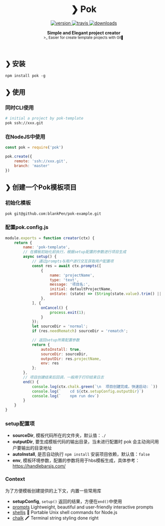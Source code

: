 
<h1 align="center">❯ Pok</h1>

<p align="center">
  <a href="https://npmjs.org/package/pok">
    <img src="https://img.shields.io/npm/v/pok.svg" alt="version" />
  </a>
  <a href="https://travis-ci.org/terkelg/pok">
    <img src="https://img.shields.io/travis/terkelg/pok.svg" alt="travis" />
  </a>
  <a href="https://npmjs.org/package/pok">
    <img src="https://img.shields.io/npm/dm/pok.svg" alt="downloads" />
  </a>
</p>

<p align="center">
  <b>Simple and Elegant project creator</b><br />
  <sub>>_ Easier for create template projects with Git▌</sub>
</p>

<br />

<!-- * **Simple**: prompts has [no big dependencies](http://npm.anvaka.com/#/view/2d/prompts) nor is it broken into a [dozen](http://npm.anvaka.com/#/view/2d/inquirer) tiny modules that only work well together.
* **User friendly**: prompt uses layout and colors to create beautiful cli interfaces.
* **Promised**: uses promises and `async`/`await`. No callback hell.
* **Flexible**: all prompts are independent and can be used on their own.
* **Testable**: provides a way to submit answers programmatically.
* **Unified**: consistent experience across all [prompts](#-types). -->

## ❯ 安装
```
npm install pok -g
```


## ❯ 使用
### 同时CLI使用
```bash
# initial a project by pok-template
pok ssh://xxx.git
```
### 在NodeJS中使用
```js
const pok = require('pok')

pok.create({
    remote: 'ssh://xxx.git',
    branch: 'master'
})
```

## ❯ 创建一个Pok模板项目
### 初始化模板
```bash
pok git@github.com:blankPen/pok-example.git
```

### 配置pok.config.js
```js
module.exports = function creator(ctx) {
    return {
        name: 'pok-template',
        // 在模板初始化前执行，根据setup配置的参数进行项目生成
        async setup() {
            // 通过prompts与用户进行交互获取用户配置项
            const res = await ctx.prompts([
                {
                    name: 'projectName',
                    type: 'text',
                    message: '项目名:',
                    initial: defaultProjectName,
                    onState: (state) => (String(state.value).trim() || defaultProjectName)
                },
            ], {
                onCancel() {
                    process.exit(1);
                }
            });
            let sourceDir = 'normal';
            if (res.needRematch) sourceDir = 'rematch';

            // 返回setup所需配置参数
            return {
                autoInstall: true,
                sourceDir: sourceDir,
                outputDir: res.projectName,
                env: res
            };
        },
        // 项目创建结束后回调，一般用于打印结束日志
        end() {
            console.log(ctx.chalk.green(`\n  项目创建完成，快速启动: `))
            console.log(`    cd ${ctx.setupConfig.outputDir}`)
            console.log(`    npm run dev`)
        }
    }
}
```

### setup配置项
- **sourceDir**, 模板代码所在的文件夹，默认值：`./`
- **outputDir**, 要生成模板代码的输出目录，当未进行配置时 pok 会主动询问用户要输出的目录地址
- **autoInstall**, 是否自动执行 `npm install` 安装项目依赖，默认值：`false`
- **env**, 模板环境参数，配置的参数将用于hbs模板生成，具体参考：https://handlebarsjs.com/

### Context
为了方便模板创建提供的上下文，内置一些常用库
- **setupConfig**, `setup()` 返回的结果，方便在`end()`中使用
- [prompts](https://github.com/terkelg/prompts#readme) Lightweight, beautiful and user-friendly interactive prompts
- [shelljs](https://github.com/shelljs/shelljs)  🐚 Portable Unix shell commands for Node.js
- [chalk](https://github.com/chalk/chalk) 🖍 Terminal string styling done right

